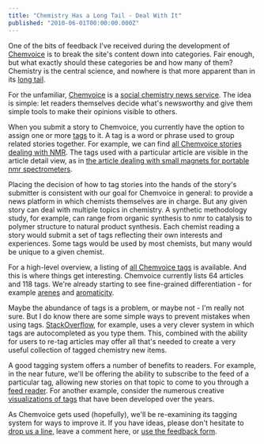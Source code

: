 ```yaml
---
title: "Chemistry Has a Long Tail - Deal With It"
published: "2010-06-01T00:00:00.000Z"
---
```


One of the bits of feedback I've received during the development of [Chemvoice](http://chemvoice.com) is to break the site's content down into categories. Fair enough, but what exactly should these categories be and how many of them? Chemistry is the central science, and nowhere is that more apparent than in its [long tail](/articles/2007/08/27/the-long-tail-and-chemistry-why-so-many-acs-meeting-talks-are-uninteresting).

For the unfamiliar, [Chemvoice](http://chemvoice.com) is a [social chemistry news service](/articles/2010/05/12/chemvoice-making-it-a-little-easier-to-be-a-great-chemist). The idea is simple: let readers themselves decide what's newsworthy and give them simple tools to make their opinions visible to others.

When you submit a story to Chemvoice, you currently have the option to assign one or more [tags](http://en.wikipedia.org/wiki/Tag_\(metadata\)) to it. A tag is a word or phrase used to group related stories together. For example, we can find [all Chemvoice stories dealing with NMR](http://chemvoice.com/tags/nmr). The tags used with a particular article are visible in the article detail view, as in [the article dealing with small magnets for portable nmr spectrometers](http://chemvoice.com/articles/3-small-magnets-for-portable-nmr-spectrometers).

Placing the decision of how to tag stories into the hands of the story's submitter is consistent with our goal for Chemvoice in general: to provide a news platform in which chemists themselves are in charge. But any given story can deal with multiple topics in chemistry. A synthetic methodology study, for example, can range from organic synthesis to nmr to catalysis to polymer structure to natural product synthesis. Each chemist reading a story would submit a set of tags reflecting their own interests and experiences. Some tags would be used by most chemists, but many would be unique to a given chemist.

For a high-level overview, a listing of [all Chemvoice tags](http://chemvoice.com/tags) is available. And this is where things get interesting. Chemvoice currently lists 64 articles and 118 tags. We're already starting to see fine-grained differentiation - for example [arenes](http://chemvoice.com/tags/Arenes) and [aromaticity](http://chemvoice.com/tags/aromaticity).

Maybe the abundance of tags is a problem, or maybe not - I'm really not sure. But I do know there are some simple ways to prevent mistakes when using tags. [StackOverflow](http://stackoverflow.com), for example, uses a very clever system in which tags are autocompleted as you type them. This, combined with the ability for users to re-tag articles may offer all that's needed to create a very useful collection of tagged chemistry new items.

A good tagging system offers a number of benefits to readers. For example, in the near future, we'll be offering the ability to subscribe to the feed of a particular tag, allowing new stories on that topic to come to you through a [feed reader](/articles/2010/03/30/why-most-chemists-still-dont-use-rss-and-why-you-should-care). For another example, consider the numerous creative [visualizations of tags](http://www.smashingmagazine.com/2007/11/07/tag-clouds-gallery-examples-and-good-practices/) that have been developed over the years.

As Chemvoice gets used (hopefully), we'll be re-examining its tagging system for ways to improve it. If you have ideas, please don't hesitate to [drop us a line](mailto:chemvoice@metamolecular.com), leave a comment here, or [use the feedback form](http://metamolecular.com/contact).